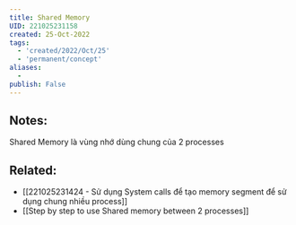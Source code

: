 ```yaml
---
title: Shared Memory
UID: 221025231158
created: 25-Oct-2022
tags:
  - 'created/2022/Oct/25'
  - 'permanent/concept'
aliases:
  - 
publish: False
---
```

## Notes:
Shared Memory là vùng nhớ dùng chung của 2 processes

## Related:
- [[221025231424 - Sử dụng System calls để tạo memory segment để sử dụng chung nhiều process]]
- [[Step by step to use Shared memory between 2 processes]]



